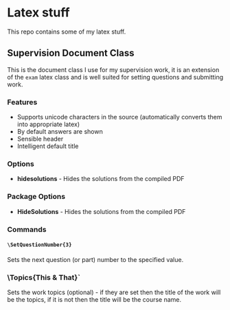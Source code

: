 # Latex stuff

This repo contains some of my latex stuff.

## Supervision Document Class

This is the document class I use for my supervision work, it is an extension of
the `exam` latex class and is well suited for setting questions and submitting
work.

### Features

 - Supports unicode characters in the source (automatically converts them into appropriate latex)
 - By default answers are shown
 - Sensible header
 - Intelligent default title

### Options
 - **hidesolutions** - Hides the solutions from the compiled PDF
### Package Options
 - **HideSolutions** - Hides the solutions from the compiled PDF

### Commands

#### `\SetQuestionNumber{3}`

Sets the next question (or part) number to the specified value.

### \Topics{This & That}`

Sets the work topics (optional) - if they are set then the title of the work
will be the topics, if it is not then the title will be the course name.
